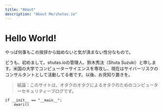 ```yaml
---
title: "About"
description: "About Me/shutas.io"
---
```


# Hello World!

やっぱ何事もこの挨拶から始めないと気が済まない性分なもので。

どうも、初めまして。shutas.ioの管理人、鈴木秀汰（Shuta Suzuki）と申します。米国の大学でコンピューターサイエンスを専攻し、現在はサイバーリスクのコンサルタントとして活動してる者です。以後、お見知り置きを。

> 結論：このサイトは、オタクのオタクによるオタクのためのコンピューターセキュリティーブログです。


    if __init__ == "__main__":
        owari()
